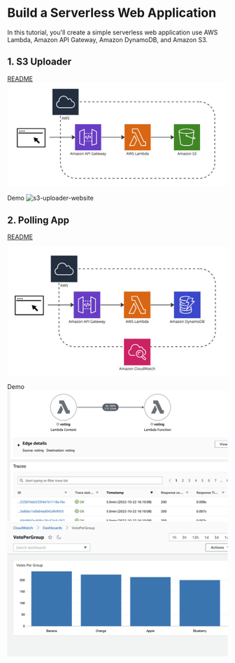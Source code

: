 # Build a Serverless Web Application
In this tutorial, you'll create a simple serverless web application use AWS Lambda, Amazon API Gateway, Amazon DynamoDB, and Amazon S3.

## 1. S3 Uploader
[README](./s3-uploader)
![s3-uploader-architecture](./s3-uploader/images/s3-uploader-architecture.jpg)

Demo
![s3-uploader-website](./s3-uploader/images/s3-uploader-website.gif)

## 2. Polling App
[README](./polling-app)

![polling-app-architecture](./polling-app/polling-app-architecture.jpg)

Demo
![polling-app-lambda](./polling-app/polling-app-lambda.png)
![polling-app-cloudwatch](./polling-app/polling-app-cloudwatch.png)
